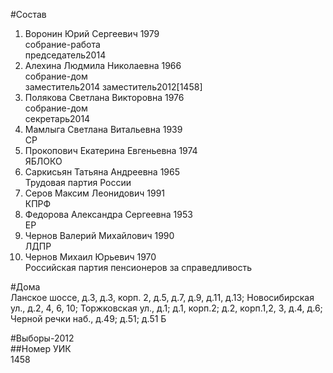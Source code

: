 #Состав  
1. Воронин Юрий Сергеевич 1979  
    собрание-работа  
    председатель2014  
2. Алехина Людмила Николаевна 1966  
    собрание-дом  
    заместитель2014 заместитель2012[1458]  
3. Полякова Светлана Викторовна 1976  
    собрание-дом  
    секретарь2014  
4. Мамлыга Светлана Витальевна 1939  
    СР  
5. Прокопович Екатерина Евгеньевна 1974  
    ЯБЛОКО  
6. Саркисьян Татьяна Андреевна 1965  
    Трудовая партия России  
7. Серов Максим Леонидович 1991  
    КПРФ  
8. Федорова Александра Сергеевна 1953  
    ЕР  
9. Чернов Валерий Михайлович 1990  
    ЛДПР  
10. Чернов Михаил Юрьевич 1970  
    Российская партия пенсионеров за справедливость  

#Дома  
Ланское шоссе, д.3, д.3, корп. 2, д.5, д.7, д.9, д.11, д.13; Новосибирская ул., д.2, 4, 6, 10;  Торжковская ул., д.1; д.1, корп.2; д.2, корп.1,2, 3, д.4, д.6;  Черной речки наб., д.49; д.51; д.51 Б  
  
#Выборы-2012  
##Номер УИК  
1458  
